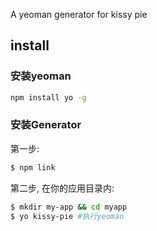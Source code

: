 A yeoman generator for kissy pie

## install
### 安装yeoman
````sh
npm install yo -g
````

### 安装Generator

第一步:

```sh
$ npm link
```

第二步, 在你的应用目录内:

```sh
$ mkdir my-app && cd myapp
$ yo kissy-pie #执行yeoman
```
